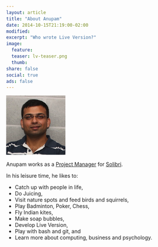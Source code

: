 ```yaml
---
layout: article
title: "About Anupam"
date: 2014-10-15T21:19:00-02:00
modified: 
excerpt: "Who wrote Live Version?" 
image:
  feature: 
  teaser: lv-teaser.png
  thumb: 
share: false
social: true
ads: false
---
```


![Anupam](../images/avatar.png) 


Anupam works as a [Project Manager](http://goo.gl/qWutKc) for [Solibri](http://www.solibri.com). 


In his leisure time, he likes to: 

- Catch up with people in life,
- Do Juicing, 
- Visit nature spots and feed birds and squirrels,
- Play Badminton, Poker, Chess, 
- Fly Indian kites, 
- Make soap bubbles,
- Develop Live Version, 
- Play with bash and git, and
- Learn more about computing, business and psychology.

